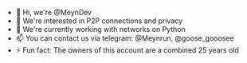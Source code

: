 - 👋 Hi, we're @MeynDev
- 👀 We're interested in P2P connections and privacy
- 🌱 We're currently working with networks on Python
- 📫 You can contact us via telegram: @Meynrun, @goose_gooosee
- ⚡ Fun fact: The owners of this account are a combined 25 years old
